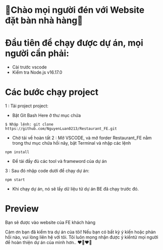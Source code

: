 # 💖Chào mọi người đén với Website đặt bàn nhà hàng💖

# Đầu tiên để chạy được dự án, mọi người cần phải:
- Cài trước vscode
- Kiểm tra Node.js v16.17.0

# Các bước chạy project
1 : Tải project project:

- Bật Git Bash Here ở thư mục chứa
```
$ Nhập lệnh: git clone https://github.com/NguyenLuan0213/Restaurant_FE.git
```
- Chờ tải về hoàn tất
2 : Mở VSCODE, và mở forder Restaurant_FE nằm trong thư mục chứa hồi nãy, bật Terminal và nhập các lệnh  
```
npm install 
```
- Để tải đầy đủ các tool và frameword của dự án

3 : Sau đó nhập code dưới để chạy dự án:
```
npm start
```

- Khi chạy dự án, nó sẽ lấy dữ liệu từ dự án BE đã chạy trước đó.

# Preview

Bạn sẽ được vào website của FE khách hàng

Cảm ơn bạn đã kiểm tra dự án của tôi! Nếu bạn có bất kỳ ý kiến ​​​​hoặc phản hồi nào, vui lòng liên hệ với tôi. Tôi luôn mong nhận được ý kiến ​​từ mọi người để hoàn thiện dự án của mình hơn.. ❤️‍🔥❤️‍🔥





